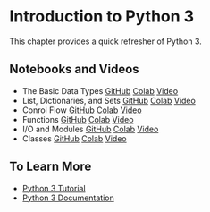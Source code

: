 # Introduction to Python 3

This chapter provides a quick refresher of Python 3.  

## Notebooks and Videos

* The Basic Data Types
  [GitHub](notebooks/Introduction_to_Python_3_The_Basic_Data_Types_chapter.ipynb) [Colab](https://drive.google.com/file/d/1uje7IVik2mXITy9N-L4TCEcAGDE-1-1A/view?usp=sharing) [Video]()
* List, Dictionaries, and Sets
  [GitHub](notebooks/Introduction_to_Python_3_Lists,_Dictionaries,_and_Sets_chapter.ipynb) [Colab](https://drive.google.com/file/d/1nJqOAXdwGIQHMqmCDtzFIi1Ka-qramEW/view?usp=sharing) [Video]()
* Conrol Flow
  [GitHub](notebooks/Introduction_to_Python_3_Control_Flow_chapter.ipynb) [Colab](https://drive.google.com/file/d/14k-YXZ_wFk5DwXlRZ5gJQ6LvgKjlVEb7/view?usp=sharing) [Video]()
* Functions
  [GitHub](notebooks/Introduction_to_Python_3_Functions_chapter.ipynb) [Colab](https://drive.google.com/file/d/1S9nle4SUIz0LutF0tB5yuzMp2r9hCTH0/view?usp=sharing) [Video]()
* I/O and Modules
  [GitHub](notebooks/Introduction_to_Python_3_I_O_and_Modules_chapter.ipynb) [Colab](https://drive.google.com/file/d/1CpOqyqrig_CBw0h7gpQGKPEGwjMQc415/view?usp=sharing) [Video]()
* Classes
  [GitHub](notebooks/Introduction_to_Python_3_Classes_chapter.ipynb) [Colab](https://drive.google.com/file/d/1EzVU2hAqaQFvFF-PUOdKwfM6yhsUKvXM/view?usp=sharing) [Video]()

## To Learn More

* [Python 3 Tutorial](https://docs.python.org/3/tutorial/index.html)
* [Python 3 Documentation](https://docs.python.org/3/)
